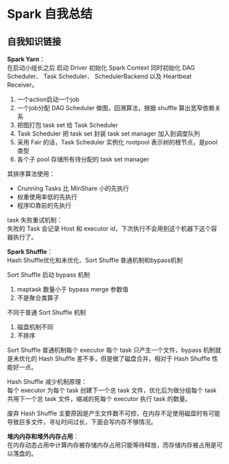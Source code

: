 # Spark 自我总结

## 自我知识链接

**Spark Yarn**：  
在启动小组长之后 启动 Driver 初始化 Spark Context 同时初始化 DAG Scheduler、 Task Scheduler、 SchedulerBackend 以及 Heartbeat Receiver。
1. 一个action启动一个job
2. 一个job分配 DAG Scheduler 做图，回溯算法，根据 shuffle 算出宽窄依赖关系
3. 把图打包 task set 给 Task Scheduler
4. Task Scheduler 把 task set 封装 task set manager 加入到调度队列
5. 采用 Fair 的话，Task Scheduler 实例化 rootpool 表示树的根节点，是pool类型
6. 各个子 pool 存储所有待分配的 task set manager 

其排序算法使用：
- Crunning Tasks 比 MinShare 小的先执行
- 权重使用率低的先执行
- 程序ID靠前的先执行

task 失败重试机制：  
失败的 Task 会记录 Host 和 executor id，下次执行不会用到这个机器下这个容器执行了。

**Spark Shuffle**：  
Hash Shuffle优化和未优化、Sort Shuffle 普通机制和bypass机制

Sort Shuffle 启动 bypass 机制
1. maptask 数量小于 bypass merge 参数值
2. 不是聚合类算子

不同于普通 Sort Shuffle 机制
1. 磁盘机制不同
2. 不排序

Sort Shuffle 普通机制每个 executor 每个 task 只产生一个文件，bypass 机制就是未优化的 Hash Shuffle 差不多，但是做了磁盘合并，相对于 Hash Shuffle 性能好一点。

Hash Shuffle 减少机制原理：  
每个 executor 为每个 task 创建下一个总 task 文件，优化后为做分组每个 task 共用下一个总 task 文件，缩减的死每个 executor 执行 task 的数量。

废弃 Hash Shuffle 主要原因是产生文件数不可控，在内存不足使用磁盘时有可能导致巨多文件，寻址时间过长，下面会写内存不够情况。

**堆内内存和堆外内存占用**：  
在内存动态占用中计算内存被存储内存占用只能等待释放，而存储内存被占用是可以落盘的。




